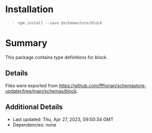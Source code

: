 # Installation
> `npm install --save @schemastore/block`

# Summary
This package contains type definitions for block.

## Details
Files were exported from https://github.com/ffflorian/schemastore-updater/tree/main/schemas/block.

## Additional Details
* Last updated: Thu, Apr 27, 2023, 09:50:34 GMT
* Dependencies: none
